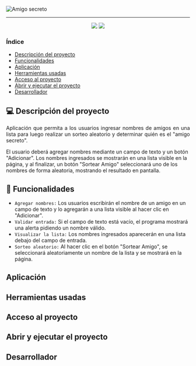 ![Amigo secreto](https://github.com/user-attachments/assets/5fc5105e-a025-438e-8a56-506147cac557)
<hr>

<p align="center">
  <img src="https://img.shields.io/badge/Estado-Finalizado-blue">
  <img src="https://img.shields.io/badge/Licencia-CC%20BY--NC%204.0-orange">
</p>

### Índice
- [Descripción del proyecto](#descripcion-del-proyecto)
- [Funcionalidades](#funcionalidades)
- [Aplicación](#aplicacion)
- [Herramientas usadas](#herramientas-usadas)
- [Acceso al proyecto](#acceso-al-proyecto)
- [Abrir y ejecutar el proyecto](#abrir-y-ejecutar-el-proyecto)
- [Desarrollador](#desarrollador)

## :computer: Descripción del proyecto
<p align="justify">
Aplicación que permita a los usuarios ingresar nombres de amigos en una lista para luego realizar un sorteo aleatorio y determinar quién es el "amigo secreto".

El usuario deberá agregar nombres mediante un campo de texto y un botón "Adicionar". Los nombres ingresados se mostrarán en una lista visible en la página, y al finalizar, un botón "Sortear Amigo" seleccionará uno de los nombres de forma aleatoria, mostrando el resultado en pantalla.
</p>

## :hammer: Funcionalidades
- `Agregar nombres:` Los usuarios escribirán el nombre de un amigo en un campo de texto y lo agregarán a una lista visible al hacer clic en "Adicionar".
- `Validar entrada:` Si el campo de texto está vacío, el programa mostrará una alerta pidiendo un nombre válido.
- `Visualizar la lista:` Los nombres ingresados aparecerán en una lista debajo del campo de entrada.
- `Sorteo aleatorio:` Al hacer clic en el botón "Sortear Amigo", se seleccionará aleatoriamente un nombre de la lista y se mostrará en la página.

## Aplicación

## Herramientas usadas

## Acceso al proyecto

## Abrir y ejecutar el proyecto

## Desarrollador
